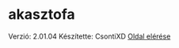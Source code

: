 # akasztofa
Verzió: 2.01.04
Készítette: CsontiXD
[Oldal elérése](https://csonti490.github.io/akasztofa/)
